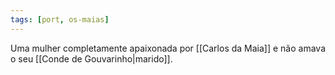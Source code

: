 ```yaml
---
tags: [port, os-maias]
---
```


Uma mulher completamente apaixonada por [[Carlos da Maia]] e não amava o seu [[Conde de Gouvarinho|marido]].